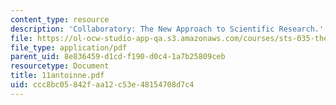 ```yaml
---
content_type: resource
description: 'Collaboratory: The New Approach to Scientific Research.'
file: https://ol-ocw-studio-app-qa.s3.amazonaws.com/courses/sts-035-the-history-of-computing-spring-2004/ccc8bc05842faa12c53e48154708d7c4_11antoinne.pdf
file_type: application/pdf
parent_uid: 8e836459-d1cd-f190-d0c4-1a7b25809ceb
resourcetype: Document
title: 11antoinne.pdf
uid: ccc8bc05-842f-aa12-c53e-48154708d7c4
---
```

